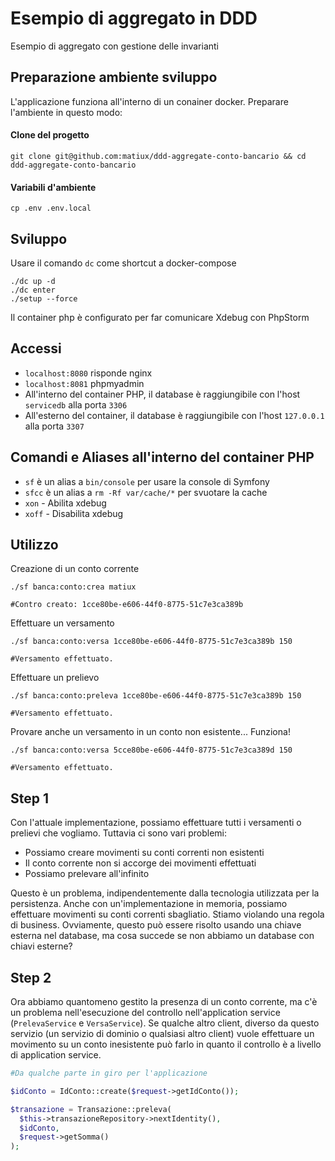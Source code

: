 Esempio di aggregato in DDD
========================

Esempio di aggregato con gestione delle invarianti

## Preparazione ambiente sviluppo
L'applicazione funziona all'interno di un conainer docker. Preparare l'ambiente in questo modo:

#### Clone del progetto
```
git clone git@github.com:matiux/ddd-aggregate-conto-bancario && cd ddd-aggregate-conto-bancario
```

#### Variabili d'ambiente
```
cp .env .env.local
```
## Sviluppo
Usare il comando `dc` come shortcut a docker-compose
```
./dc up -d
./dc enter
./setup --force
```
Il container php è configurato per far comunicare Xdebug con PhpStorm

## Accessi

* `localhost:8080` risponde nginx
* `localhost:8081` phpmyadmin
* All'interno del container PHP, il database è raggiungibile con l'host `servicedb` alla porta `3306`
* All'esterno del container, il database è raggiungibile con l'host `127.0.0.1` alla porta `3307`

## Comandi e Aliases all'interno del container PHP

* `sf` è un alias a `bin/console` per usare la console di Symfony
* `sfcc` è un alias a `rm -Rf var/cache/*` per svuotare la cache
* `xon` - Abilita xdebug
* `xoff` - Disabilita xdebug

## Utilizzo

Creazione di un conto corrente
```
./sf banca:conto:crea matiux

#Contro creato: 1cce80be-e606-44f0-8775-51c7e3ca389b
```
Effettuare un versamento
```
./sf banca:conto:versa 1cce80be-e606-44f0-8775-51c7e3ca389b 150

#Versamento effettuato.
```

Effettuare un prelievo
```
./sf banca:conto:preleva 1cce80be-e606-44f0-8775-51c7e3ca389b 150

#Versamento effettuato.
```

Provare anche un versamento in un conto non esistente... Funziona!
```
./sf banca:conto:versa 5cce80be-e606-44f0-8775-51c7e3ca389d 150

#Versamento effettuato.
```

## Step 1
Con l'attuale implementazione, possiamo effettuare tutti i versamenti o prelievi che vogliamo. Tuttavia ci sono vari problemi:
* Possiamo creare movimenti su conti correnti non esistenti
* Il conto corrente non si accorge dei movimenti effettuati
* Possiamo prelevare all'infinito

Questo è un problema, indipendentemente dalla tecnologia utilizzata per la persistenza. Anche con un'implementazione in memoria, 
possiamo effettuare movimenti su conti correnti sbagliatio. Stiamo violando una regola di business.
Ovviamente, questo può essere risolto usando una chiave esterna nel database, ma cosa succede se non abbiamo un database 
con chiavi esterne?
## Step 2
Ora abbiamo quantomeno gestito la presenza di un conto corrente, ma c'è un problema nell'esecuzione del controllo 
nell'application service (`PrelevaService` e `VersaService`). Se qualche altro client, diverso da questo servizio
(un servizio di dominio o qualsiasi altro client) vuole effettuare un movimento su un conto inesistente può farlo 
in quanto il controllo è a livello di application service.
```php
#Da qualche parte in giro per l'applicazione

$idConto = IdConto::create($request->getIdConto());

$transazione = Transazione::preleva(
  $this->transazioneRepository->nextIdentity(),
  $idConto,
  $request->getSomma()
);
```
